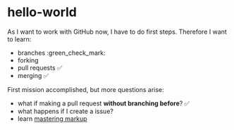 # hello-world
As I want to work with GitHub now, I have to do first steps. Therefore I want to learn:
* branches :green_check_mark:
* forking
* pull requests :white_check_mark:
* merging :white_check_mark:

First mission accomplished, but more questions arise:
* what if making a pull request **without branching before**? :white_check_mark:
* what happens if I create a issue?
* learn [mastering markup](https://guides.github.com/features/mastering-markdown/)

